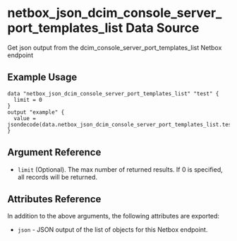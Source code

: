 # netbox\_json\_dcim\_console\_server\_port\_templates\_list Data Source

Get json output from the dcim_console_server_port_templates_list Netbox endpoint

## Example Usage

```hcl
data "netbox_json_dcim_console_server_port_templates_list" "test" {
  limit = 0
}
output "example" {
  value = jsondecode(data.netbox_json_dcim_console_server_port_templates_list.test.json)
}
```

## Argument Reference

* ``limit`` (Optional). The max number of returned results. If 0 is specified, all records will be returned.

## Attributes Reference

In addition to the above arguments, the following attributes are exported:
* ``json`` - JSON output of the list of objects for this Netbox endpoint.

